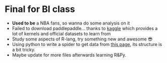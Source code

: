 # Final for BI class

- **Used to be**  a NBA fans, so wanna do some analysis on it 
- Failed to download paddlepaddle... thanks to [kaggle](https://www.kaggle.com/) which provides a lot of kernels and official datasets to learn from
- Study some aspects of R-lang, try something new and awesome 😎 
- Using python to write a spider to get data from [this page](https://www.basketball-reference.com/contracts/players.html), its structure is a bit tricky.
- Maybe update for more files afterwards learning R&Py.

